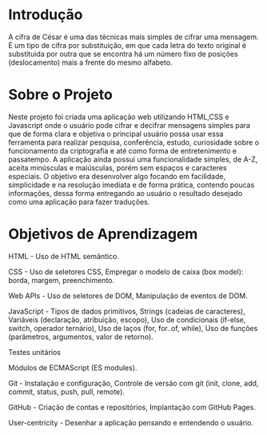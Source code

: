 # Introdução

A cifra de César é uma das técnicas mais simples de cifrar uma mensagem. É um
tipo de cifra por substituição, em que cada letra do texto original é
substituida por outra que se encontra há um número fixo de posições
(deslocamento) mais a frente do mesmo alfabeto.

# Sobre o Projeto

Neste projeto foi criada uma aplicação web utilizando HTML,CSS e Javascript onde
o usuário pode cifrar e decifrar mensagens simples para que de forma clara e objetiva
o principal usuário possa usar essa ferramenta para realizar pesquisa, conferência, 
estudo, curiosidade sobre o funcionamento da criptografia e até como forma de entretenimento
e passatempo.
A aplicação ainda possui uma funcionalidade simples, de A-Z, aceita minúsculas e maiúsculas, porém sem espaços e caracteres especiais.
O objetivo era desenvolver algo focando em facilidade, simplicidade e na resolução imediata
e de forma prática, contendo poucas informações, dessa forma entregando ao usuário o resultado
desejado como uma aplicação para fazer traduções.

# Objetivos de Aprendizagem 

HTML -
Uso de HTML semântico.

CSS -
Uso de seletores CSS,
Empregar o modelo de caixa (box model): borda, margem, preenchimento.

Web APIs -
Uso de seletores de DOM,
Manipulação de eventos de DOM.

JavaScript -
Tipos de dados primitivos,
Strings (cadeias de caracteres),
Variáveis (declaração, atribuição, escopo),
Uso de condicionais (if-else, switch, operador ternário),
Uso de laços (for, for..of, while),
Uso de funções (parâmetros, argumentos, valor de retorno).

Testes unitários

Módulos de ECMAScript (ES modules).

Git -
Instalação e configuração,
Controle de versão com git (init, clone, add, commit, status, push, pull, remote).

GitHub -
Criação de contas e repositórios, 
Implantação com GitHub Pages.

User-centricity -
Desenhar a aplicação pensando e entendendo o usuário.



